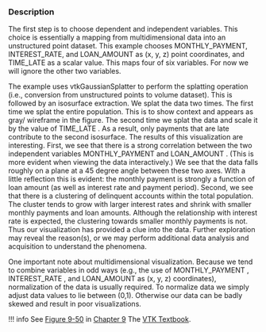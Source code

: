 ### Description
The first step is to choose dependent and independent variables. This choice is essentially a mapping from multidimensional data into an unstructured point dataset. This example chooses MONTHLY_PAYMENT, INTEREST_RATE, and LOAN_AMOUNT as (x, y, z) point coordinates, and TIME_LATE as a scalar value. This maps four of six variables. For now we will ignore the other two variables.

The example uses vtkGaussianSplatter to perform the splatting operation (i.e., conversion from unstructured points to volume dataset). This is followed by an isosurface extraction. We splat the data two times. The first time we splat the entire population. This is to show context and appears as gray/ wireframe in the figure. The second time we splat the data and scale it by the value of TIME_LATE . As a result, only payments that are late contribute to the second isosurface. The results of this visualization are interesting. First, we see that there is a strong correlation between the two independent variables MONTHLY_PAYMENT and LOAN_AMOUNT . (This is more evident when viewing the data interactively.) We see that the data falls roughly on a plane at a 45 degree angle between these two axes. With a little reflection this is evident: the monthly payment is strongly a function of loan amount (as well as interest rate and payment period). Second, we see that there is a clustering of delinquent accounts within the total population. The cluster tends to grow with larger interest rates and shrink with smaller monthly payments and loan amounts. Although the relationship with interest rate is expected, the clustering towards smaller monthly payments is not. Thus our visualization has provided a clue into the data. Further exploration may reveal the reason(s), or we may perform additional data analysis and acquisition to understand the phenomena.

One important note about multidimensional visualization. Because we tend to combine variables in odd ways (e.g., the use of MONTHLY_PAYMENT , INTEREST_RATE , and LOAN_AMOUNT as (x, y, z) coordinates), normalization of the data is usually required. To normalize data we simply adjust data values to lie between (0,1). Otherwise our data can be badly skewed and result in poor visualizations.

!!! info
    See [Figure 9-50](/VTKBook/09Chapter9/#Figure%209-50) in [Chapter 9](/VTKBook/09Chapter9) The [VTK Textbook](/VTKBook/01Chapter1).
